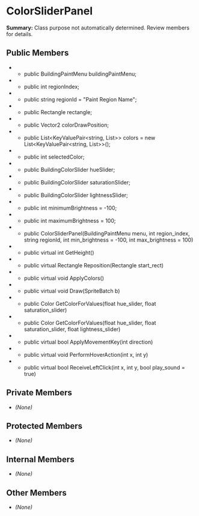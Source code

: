 # ColorSliderPanel

**Summary:** Class purpose not automatically determined. Review members for details.

## Public Members
- - public BuildingPaintMenu buildingPaintMenu;
- - public int regionIndex;
- - public string regionId = "Paint Region Name";
- - public Rectangle rectangle;
- - public Vector2 colorDrawPosition;
- - public List<KeyValuePair<string, List<int>>> colors = new List<KeyValuePair<string, List<int>>>();
- - public int selectedColor;
- - public BuildingColorSlider hueSlider;
- - public BuildingColorSlider saturationSlider;
- - public BuildingColorSlider lightnessSlider;
- - public int minimumBrightness = -100;
- - public int maximumBrightness = 100;
- - public ColorSliderPanel(BuildingPaintMenu menu, int region_index, string regionId, int min_brightness = -100, int max_brightness = 100)
- - public virtual int GetHeight()
- - public virtual Rectangle Reposition(Rectangle start_rect)
- - public virtual void ApplyColors()
- - public virtual void Draw(SpriteBatch b)
- - public Color GetColorForValues(float hue_slider, float saturation_slider)
- - public Color GetColorForValues(float hue_slider, float saturation_slider, float lightness_slider)
- - public virtual bool ApplyMovementKey(int direction)
- - public virtual void PerformHoverAction(int x, int y)
- - public virtual bool ReceiveLeftClick(int x, int y, bool play_sound = true)

## Private Members
- *(None)*

## Protected Members
- *(None)*

## Internal Members
- *(None)*

## Other Members
- *(None)*
